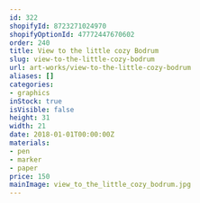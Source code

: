 ```yaml
---
id: 322
shopifyId: 8723271024970
shopifyOptionId: 47772447670602
order: 240
title: View to the little cozy Bodrum
slug: view-to-the-little-cozy-bodrum
url: art-works/view-to-the-little-cozy-bodrum
aliases: []
categories:
- graphics
inStock: true
isVisible: false
height: 31
width: 21
date: 2018-01-01T00:00:00Z
materials:
- pen
- marker
- paper
price: 150
mainImage: view_to_the_little_cozy_bodrum.jpg
---
```

